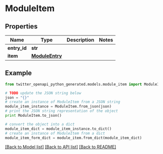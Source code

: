 # ModuleItem


## Properties

Name | Type | Description | Notes
------------ | ------------- | ------------- | -------------
**entry_id** | **str** |  | 
**item** | [**ModuleEntry**](ModuleEntry.md) |  | 

## Example

```python
from twitter_openapi_python_generated.models.module_item import ModuleItem

# TODO update the JSON string below
json = "{}"
# create an instance of ModuleItem from a JSON string
module_item_instance = ModuleItem.from_json(json)
# print the JSON string representation of the object
print ModuleItem.to_json()

# convert the object into a dict
module_item_dict = module_item_instance.to_dict()
# create an instance of ModuleItem from a dict
module_item_form_dict = module_item.from_dict(module_item_dict)
```
[[Back to Model list]](../README.md#documentation-for-models) [[Back to API list]](../README.md#documentation-for-api-endpoints) [[Back to README]](../README.md)


